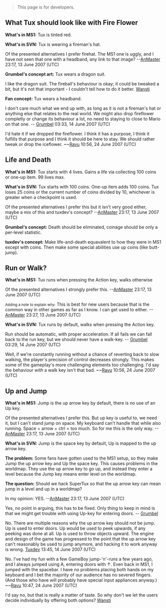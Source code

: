 > This page is for developers.

What Tux should look like with Fire Flower
------------------------------------------

**What's in MS1:** Tux is tinted red.

**What's in SVN:** Tux is wearing a fireman's hat.

  
Of the presented alternatives I prefer firehat. The MS1 one is uggly, and I have not seen that one with a headband, any link to that image? --[AnMaster](mediawiki/Users/anmaster) 23:17, 13 June 2007 (UTC)

**Grumbel's concept art:** Tux wears a dragon suit.

  
I like the dragon suit. The fireball's behaviour is okay; it could be tweaked a bit, but it's not that important - I couldn't tell how to do it better. [Wansti](mediawiki/Users/wansti)

**Fan concept:** Tux wears a headband.

  
I don't care much what we end up with, as long as it is not a fireman's hat or anything else that relates to the real world. We might also drop fireflower completly or change its behaviour a lot, no need to staying to close to Mario on that one. -- [Grumbel](mediawiki/Users/grumbel) 03:33, 14 June 2007 (UTC)

  
I'd hate it if we dropped the fireflower. I think it has a purpose, I think it fulfills that purpose and I think it should be here to stay. We should rather tweak or drop the iceflower. ~~[Ravu](mediawiki/Users/ravualhemio) 10:56, 24 June 2007 (UTC)

Life and Death
--------------

**What's in MS1:** Tux starts with 4 lives. Gains a life via collecting 100 coins or one-up item. 99 lives max.

**What's in SVN:** Tux starts with 100 coins. One-up item adds 100 coins. Tux loses 25 coins or the current number of coins divided by 10, whichever is greater when a checkpoint is used.

  
Of the presented alternatives I prefer this but it isn't very good either, maybe a mix of this and tuxdev's concept? --[AnMaster](mediawiki/Users/anmaster) 23:17, 13 June 2007 (UTC)

**Grumbel's concept:** Death should be eliminated, coinage should be only a per-level statistic.

**tuxdev's concept:** Make life-and-death equavalent to how they were in MS1 except with coins. Then make some special abilities use up coins (like butt-jump).

Run or Walk?
------------

**What's in MS1:** Tux runs when pressing the Action key, walks otherwise

  
Of the presented alternatives I strongly prefer this. --[AnMaster](mediawiki/Users/anmaster) 23:17, 13 June 2007 (UTC)

  
<small>Adding a note to explain why:</small> This is best for new users because that is the common way in other games as far as I know. I can get used to either. --[AnMaster](mediawiki/Users/anmaster) 23:27, 13 June 2007 (UTC)

**What's in SVN:** Tux runs by default, walks when pressing the Action key.

  
Run should be automatic, with proper acceleration. If all fails we can fall back to the run key, but we should never have a walk-key. -- [Grumbel](mediawiki/Users/grumbel) 03:29, 14 June 2007 (UTC)

  
Well, if we're constantly running without a chance of reverting back to slow walking, the player's precision of control decreases strongly. This makes some of the gameplay's more challenging elements too challenging. I'd say the behaviour *with* a walk key isn't that bad. ~~[Ravu](mediawiki/Users/ravualhemio) 10:56, 24 June 2007 (UTC)

Up and Jump
-----------

**What's in MS1:** Jump is the up arrow key by default, there is no use of an Up key.

  
Of the presented alternatives I prefer this. But up key is useful to, we need it, but I can't stand jump on space. My keyboard can't handle that while also running. Space + arrow + ctrl = too much. So for me this is the only way. --[AnMaster](mediawiki/Users/anmaster) 23:17, 13 June 2007 (UTC)

**What's in SVN:** Jump is the space key by default, Up is mapped to the up arrow key.

**The problem:** Some fans have gotten used to the MS1 setup, so they make Jump the up arrow key and Up the space key. This causes problems in the worldmap. They use the up arrow key to go up, and instead they enter a level because the Jump key means enter level on the worldmap.

**The question:** Should we hack SuperTux so that the up arrow key can mean jump in a level and up in a worldmap?

  
In my opinion: YES. --[AnMaster](mediawiki/Users/anmaster) 23:17, 13 June 2007 (UTC)

<!-- -->

  
Yes, no point in arguing, this has to be fixed. Only thing to keep in mind is that we might get trouble with using Up-key for entering doors. -- [Grumbel](mediawiki/Users/grumbel)

<!-- -->

  
No. There are multiple reasons why the up arrow key should not be jump. Up is used to enter doors. Up would be used to peek upwards, if any peeking was done at all. Up is used to throw objects upward. The engine and design of the game has progressed to the point that the up arrow key can't reasonably be used to jump anymore, and hacking it to work anyway is wrong. [Tuxdev](mediawiki/Users/tuxdev) 13:45, 14 June 2007 (UTC)

<!-- -->

  
No. I've had my fun with a few GameBoy jump-'n'-runs a few years ago, and I always jumped using A, entering doors with ↑. Even back in MS1, I jumped with the spacebar. I have no problems placing both hands on my keyboard and I bet the majority of our audience has no severed fingers. (And those who have will probably have special input appliances anyway.) ~~[Ravu](mediawiki/Users/ravualhemio) 10:47, 24 June 2007 (UTC)

<!-- -->

  
I'd say no, but that is really a matter of taste. So why don't we let the users decide individually by offering both options? [Wansti](mediawiki/Users/wansti)
